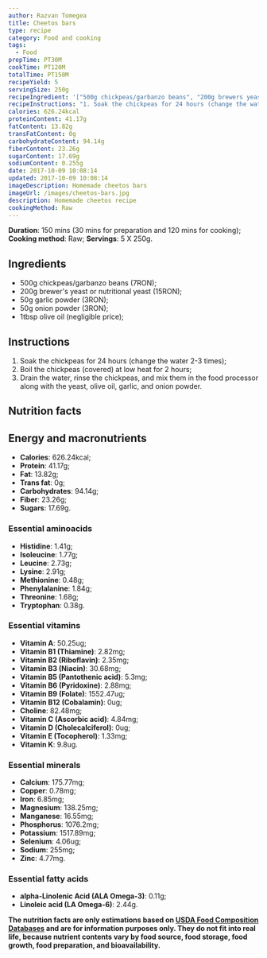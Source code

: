 ```yaml
---
author: Razvan Tomegea
title: Cheetos bars
type: recipe
category: Food and cooking
tags:
  - Food
prepTime: PT30M
cookTime: PT120M
totalTime: PT150M
recipeYield: 5
servingSize: 250g
recipeIngredient: '["500g chickpeas/garbanzo beans", "200g brewers yeast or nutritional yeast", "50g garlic powder", "50g onions powder", "1tbsp olive oil"]'
recipeInstructions: "1. Soak the chickpeas for 24 hours (change the water 2-3 times);\n2. Boil the chickpeas (covered) at low heat for 2 hours;\n3. Drain the water, rinse the chickpeas, and mix them in the food processor along with the yeast, olive oil, garlic, and onion powder."
calories: 626.24kcal
proteinContent: 41.17g
fatContent: 13.82g
transFatContent: 0g
carbohydrateContent: 94.14g
fiberContent: 23.26g
sugarContent: 17.69g
sodiumContent: 0.255g
date: 2017-10-09 10:08:14
updated: 2017-10-09 10:08:14
imageDescription: Homemade cheetos bars
imageUrl: /images/cheetos-bars.jpg
description: Homemade cheetos recipe
cookingMethod: Raw
---
```

**Duration**: 150 mins (30 mins for preparation and 120 mins for cooking);
**Cooking method**: Raw;
**Servings**: 5 X 250g.

## Ingredients
- 500g chickpeas/garbanzo beans (7RON);
- 200g brewer's yeast or nutritional yeast (15RON);
- 50g garlic powder (3RON);
- 50g onion powder (3RON);
- 1tbsp olive oil (negligible price);
<!-- more -->

## Instructions
1. Soak the chickpeas for 24 hours (change the water 2-3 times);
2. Boil the chickpeas (covered) at low heat for 2 hours;
3. Drain the water, rinse the chickpeas, and mix them in the food processor along with the yeast, olive oil, garlic, and onion powder.

## Nutrition facts
## Energy and macronutrients
- **Calories**: 626.24kcal;
- **Protein**: 41.17g;
- **Fat**: 13.82g;
- **Trans fat**: 0g;
- **Carbohydrates**: 94.14g;
- **Fiber**: 23.26g;
- **Sugars**: 17.69g.

### Essential aminoacids
- **Histidine**: 1.41g;
- **Isoleucine**: 1.77g;
- **Leucine**: 2.73g;
- **Lysine**: 2.91g;
- **Methionine**: 0.48g;
- **Phenylalanine**: 1.84g;
- **Threonine**: 1.68g;
- **Tryptophan**: 0.38g.

### Essential vitamins
- **Vitamin A**: 50.25ug;
- **Vitamin B1 (Thiamine)**: 2.82mg;
- **Vitamin B2 (Riboflavin)**: 2.35mg;
- **Vitamin B3 (Niacin)**: 30.68mg;
- **Vitamin B5 (Pantothenic acid)**: 5.3mg;
- **Vitamin B6 (Pyridoxine)**: 2.88mg;
- **Vitamin B9 (Folate)**: 1552.47ug;
- **Vitamin B12 (Cobalamin)**: 0ug;
- **Choline**: 82.48mg;
- **Vitamin C (Ascorbic acid)**: 4.84mg;
- **Vitamin D (Cholecalciferol)**: 0ug;
- **Vitamin E (Tocopherol)**: 1.33mg;
- **Vitamin K**: 9.8ug.

### Essential minerals
- **Calcium**: 175.77mg;
- **Copper**: 0.78mg;
- **Iron**: 6.85mg;
- **Magnesium**: 138.25mg;
- **Manganese**: 16.55mg;
- **Phosphorus**: 1076.2mg;
- **Potassium**: 1517.89mg;
- **Selenium**: 4.06ug;
- **Sodium**: 255mg;
- **Zinc**: 4.77mg.

### Essential fatty acids
- **alpha-Linolenic Acid (ALA Omega-3)**: 0.11g;
- **Linoleic acid (LA Omega-6)**: 2.44g.

**The nutrition facts are only estimations based on [USDA Food Composition Databases](https://ndb.nal.usda.gov/ndb/search/list) and are for information purposes only. They do not fit into real life, because nutrient contents vary by food source, food storage, food growth, food preparation, and bioavailability.**
